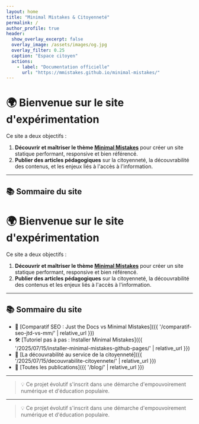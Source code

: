 ```yaml
---
layout: home
title: "Minimal Mistakes & Citoyenneté"
permalink: /
author_profile: true
header:
  show_overlay_excerpt: false
  overlay_image: /assets/images/og.jpg
  overlay_filter: 0.25
  caption: "Espace citoyen"
  actions:
    - label: "Documentation officielle"
      url: "https://mmistakes.github.io/minimal-mistakes/"
---
```


# 🌍 Bienvenue sur le site d'expérimentation

Ce site a deux objectifs :

1. **Découvrir et maîtriser le thème [Minimal Mistakes](https://mmistakes.github.io/minimal-mistakes/)** pour créer un site statique performant, responsive et bien référencé.
2. **Publier des articles pédagogiques** sur la citoyenneté, la découvrabilité des contenus, et les enjeux liés à l'accès à l'information.

---

## 📚 Sommaire du site

# 🌍 Bienvenue sur le site d'expérimentation

Ce site a deux objectifs :

1. **Découvrir et maîtriser le thème [Minimal Mistakes](https://mmistakes.github.io/minimal-mistakes/)** pour créer un site statique performant, responsive et bien référencé.  
2. **Publier des articles pédagogiques** sur la citoyenneté, la découvrabilité des contenus et les enjeux liés à l'accès à l'information.

---

## 📚 Sommaire du site

- 📘 [Comparatif SEO : Just the Docs vs Minimal Mistakes]({{ '/comparatif-seo-jtd-vs-mm/' | relative_url }})
- 🛠️ [Tutoriel pas à pas : Installer Minimal Mistakes]({{ '/2025/07/15/installer-minimal-mistakes-github-pages/' | relative_url }})
- 🧭 [La découvrabilité au service de la citoyenneté]({{ '/2025/07/15/decouvrabilite-citoyennete/' | relative_url }})
- 📰 [Toutes les publications]({{ '/blog/' | relative_url }})

---

> 💡 Ce projet évolutif s'inscrit dans une démarche d'empouvoirement numérique et d'éducation populaire.

---

> 💡 Ce projet évolutif s'inscrit dans une démarche d'empouvoirement numérique et d'éducation populaire.
